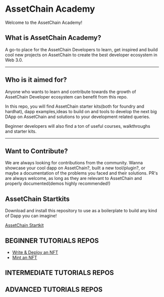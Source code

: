 # AssetChain Academy

Welcome to the AssetChain Academy!

## What is AssetChain Academy?
A go-to place for the AssetChain Developers to learn, get inspired and build cool new projects on AssetChain to create the best developer ecosystem in Web 3.0.

***

## Who is it aimed for?
Anyone who wants to learn and contribute towards the growth of AssetChain Developer ecosystem can benefit from this repo.

In this repo, you will find AssetChain starter kits(both for foundry and hardhat), dapp examples,ideas to build on and tools to develop the next big DApp on AssetChain and solutions to your development related queries.

Beginner developers will also find a ton of useful courses, walkthroughs and starter kits.
***

##  Want to Contribute?
We are always looking for contributions from the community. Wanna showcase your cool dapp on AssetChain?, built a new tool/plugin?, or maybe a documentation of the problems you faced and their solutions. PR's are always welcome, as long as they are relevant to AssetChain and properly documented(demos highly recommended!)

## AssetChain Startkits
Download and install this repository to use as a boilerplate to build any kind of Dapp you can imagine!

[AssetChain Startkit](https://github.com/xendfinance/assetchain-starterkits)

## BEGINNER TUTORIALS REPOS
 - [Write & Deploy an NFT](https://github.com/xendfinance/assetchain-starterkits)
 - [Mint an NFT](https://github.com/AssetChain-Academy/Mint-an-Nft)
 ## INTERMEDIATE  TUTORIALS REPOS

## ADVANCED TUTORIALS REPOS
  
